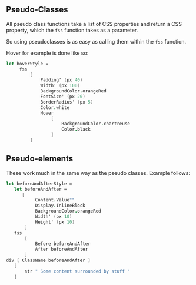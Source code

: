 ## Pseudo-Classes

All pseudo class functions take a list of CSS properties and return a CSS property, which the `fss` function takes as a parameter.

So using pseudoclasses is as easy as calling them within the `fss` function.

Hover for example is done like so:
```fsharp
let hoverStyle =
     fss
         [
             Padding' (px 40)
             Width' (px 100)
             BackgroundColor.orangeRed
             FontSize' (px 20)
             BorderRadius' (px 5)
             Color.white
             Hover
                 [
                     BackgroundColor.chartreuse
                     Color.black
                 ]
         ]
```

## Pseudo-elements

These work much in the same way as the pseudo classes. Example follows:

```fsharp
let beforeAndAfterStyle =
   let beforeAndAfter =
      [
           Content.Value""
           Display.InlineBlock
           BackgroundColor.orangeRed
           Width' (px 10)
           Height' (px 10)
       ]
   fss
       [
           Before beforeAndAfter
           After beforeAndAfter
       ]
div [ ClassName beforeAndAfter ]
   [
       str " Some content surrounded by stuff "
   ]
```